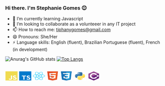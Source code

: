 ### Hi there. I'm Stephanie Gomes 😊

- 🌱 I’m currently learning Javascript
- 👯 I’m looking to collaborate as a volunteeer in any IT project
- 📫 How to reach me: tiphanygomes@gmail.com
- 😄 Pronouns: She/Her
- ⚡ Language skills: English (fluent), Brazilian Portuguese (fluent), French (in development)

![Anurag's GitHub stats](https://github-readme-stats.vercel.app/api?username=tiphanygomes&show_icons=true&theme=tokyonight)
[![Top Langs](https://github-readme-stats.vercel.app/api/top-langs/?username=tiphanygomes)](https://github.com/anuraghazra/github-readme-stats)

<div style="display: inline_block"><br>
  <img align="center" alt="Rafa-Js" height="30" width="40" src="https://raw.githubusercontent.com/devicons/devicon/master/icons/javascript/javascript-plain.svg">
  <img align="center" alt="Rafa-Ts" height="30" width="40" src="https://raw.githubusercontent.com/devicons/devicon/master/icons/typescript/typescript-plain.svg">
  <img align="center" alt="Rafa-React" height="30" width="40" src="https://raw.githubusercontent.com/devicons/devicon/master/icons/react/react-original.svg">
  <img align="center" alt="Rafa-HTML" height="30" width="40" src="https://raw.githubusercontent.com/devicons/devicon/master/icons/html5/html5-original.svg">
  <img align="center" alt="Rafa-CSS" height="30" width="40" src="https://raw.githubusercontent.com/devicons/devicon/master/icons/css3/css3-original.svg">
  <img align="center" alt="Rafa-Python" height="30" width="40" src="https://raw.githubusercontent.com/devicons/devicon/master/icons/python/python-original.svg">
  <img align="center" alt="Rafa-Csharp" height="30" width="40" src="https://raw.githubusercontent.com/devicons/devicon/master/icons/csharp/csharp-original.svg">
</div>
